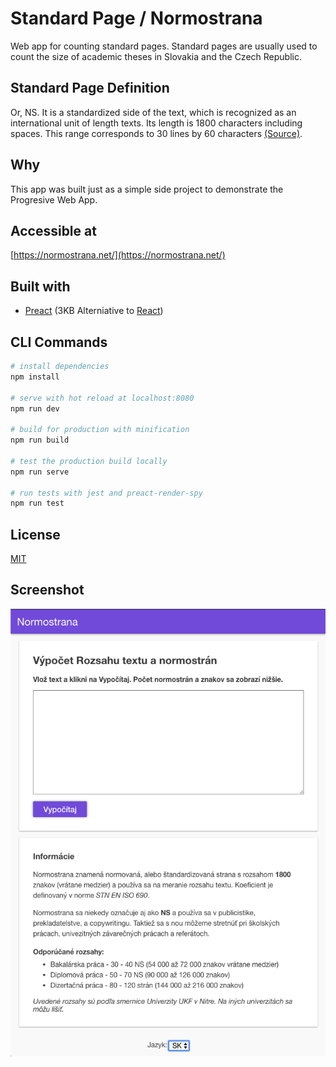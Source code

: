 

# Standard Page / Normostrana
Web app for counting standard pages.
Standard pages are usually used to count the size of academic theses in Slovakia and the Czech Republic.

## Standard Page Definition
Or, NS. It is a standardized side of the text, which is recognized as an international unit of length texts. Its length is 1800 characters including spaces. This range corresponds to 30 lines by 60 characters [(Source)](http://www.czech-universities.com/akademicky-slovnik/heslo/monormostrana).

## Why
This app was built just as a simple side project to demonstrate the Progresive Web App.

## Accessible at
[https://normostrana.net/](https://normostrana.net/)

## Built with
 - [Preact](https://preactjs.com) (3KB Alterniative to [React](https://reactjs.org/))

## CLI Commands
``` bash
# install dependencies
npm install

# serve with hot reload at localhost:8080
npm run dev

# build for production with minification
npm run build

# test the production build locally
npm run serve

# run tests with jest and preact-render-spy 
npm run test
```

## License
[MIT](https://choosealicense.com/licenses/mit/)

## Screenshot
![pwa-screenshot](https://raw.githubusercontent.com/filippofilip95/normostrana/master/standardpages-screenshot.png)


